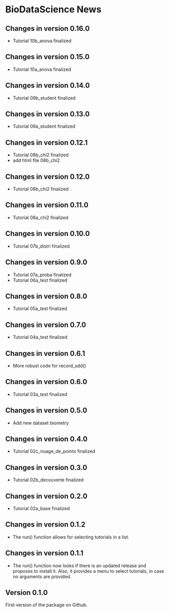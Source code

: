 # BioDataScience News

## Changes in version 0.16.0

- Tutorial 10b_anova finalized

## Changes in version 0.15.0

- Tutorial 10a_anova finalized

## Changes in version 0.14.0

- Tutorial 09b_student finalized


## Changes in version 0.13.0

- Tutorial 09a_student finalized

## Changes in version 0.12.1

- Tutorial 08b_chi2 finalized
- add html file 08b_chi2

## Changes in version 0.12.0

- Tutorial 08b_chi2 finalized

## Changes in version 0.11.0

- Tutorial 08a_chi2 finalized

## Changes in version 0.10.0

- Tutorial 07b_distri finalized

## Changes in version 0.9.0

- Tutorial 07a_proba finalized
- Tutorial 06a_test finalized


## Changes in version 0.8.0

- Tutorial 05a_test finalized

## Changes in version 0.7.0

- Tutorial 04a_test finalized


## Changes in version 0.6.1

- More robust code for record_sdd()


## Changes in version 0.6.0

- Tutorial 03a_test finalized


## Changes in version 0.5.0

- Add new dataset biometry


## Changes in version 0.4.0

- Tutorial 02c_nuage_de_points finalized


## Changes in version 0.3.0

- Tutorial 02b_decouverte finalized


## Changes in version 0.2.0

- Tutorial 02a_base finalized


## Changes in version 0.1.2

- The run() function allows for selecting tutorials in a list.


## Changes in version 0.1.1

- The run() function now looks if there is an updated release and proposes to
  install it. Also, it provides a menu to select tutorials, in case no arguments
  are provided.


## Version 0.1.0

First version of the package on Github.
